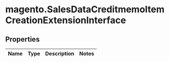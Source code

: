 # magento.SalesDataCreditmemoItemCreationExtensionInterface

## Properties
Name | Type | Description | Notes
------------ | ------------- | ------------- | -------------


